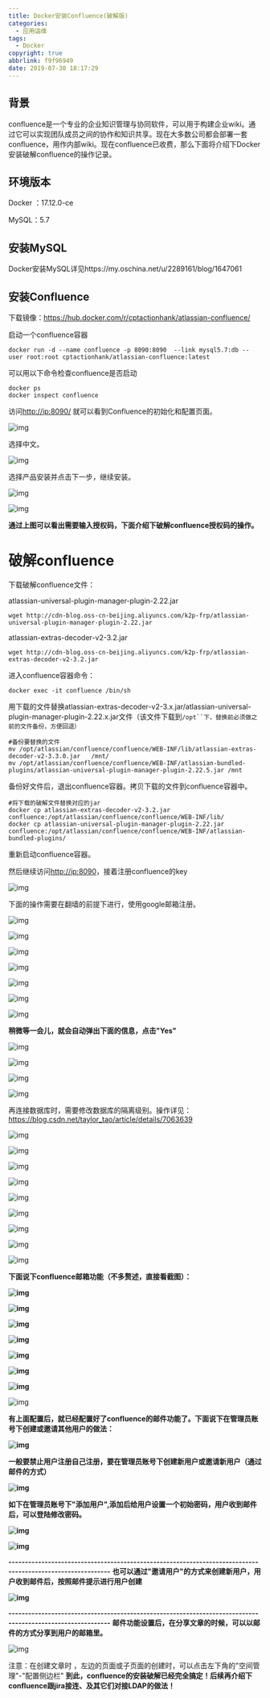```yaml
---
title: Docker安装Confluence(破解版)
categories:
  - 应用运维
tags:
  - Docker
copyright: true
abbrlink: f9f96949
date: 2019-07-30 18:17:29
---
```


## 背景

confluence是一个专业的企业知识管理与协同软件，可以用于构建企业wiki。通过它可以实现团队成员之间的协作和知识共享。现在大多数公司都会部署一套confluence，用作内部wiki。现在confluence已收费，那么下面将介绍下Docker安装破解confluence的操作记录。

<!--more-->

## 环境版本

Docker ：17.12.0-ce

MySQL：5.7



## 安装MySQL

Docker安装MySQL详见https://my.oschina.net/u/2289161/blog/1647061



## 安装Confluence

下载镜像：https://hub.docker.com/r/cptactionhank/atlassian-confluence/

启动一个confluence容器

```shell
docker run -d --name confluence -p 8090:8090  --link mysql5.7:db --user root:root cptactionhank/atlassian-confluence:latest
```

可以用以下命令检查confluence是否启动

```shell
docker ps  
docker inspect confluence
```

访问[http://ip:8090/](http://host-to-server:8090/) 就可以看到Confluence的初始化和配置页面。

![img](Docker安装Confluence-破解版/1.png)

选择中文。

![img](Docker安装Confluence-破解版/2.png)

选择产品安装并点击下一步，继续安装。

![img](Docker安装Confluence-破解版/3.png)

![img](Docker安装Confluence-破解版/4.png)

**通过上图可以看出需要输入授权码，下面介绍下破解confluence授权码的操作。**





# **破解confluence**

下载破解confluence文件：

atlassian-universal-plugin-manager-plugin-2.22.jar

```shell
wget http://cdn-blog.oss-cn-beijing.aliyuncs.com/k2p-frp/atlassian-universal-plugin-manager-plugin-2.22.jar
```

atlassian-extras-decoder-v2-3.2.jar

```shell
wget http://cdn-blog.oss-cn-beijing.aliyuncs.com/k2p-frp/atlassian-extras-decoder-v2-3.2.jar
```

进入confluence容器命令：

```shell
docker exec -it confluence /bin/sh
```

用下载的文件替换atlassian-extras-decoder-v2-3.x.jar/atlassian-universal-plugin-manager-plugin-2.22.x.jar文件（该文件下载到`/opt``下，替换前必须做之前的文件备份，方便回退）`

```shell
#备份要替换的文件
mv /opt/atlassian/confluence/confluence/WEB-INF/lib/atlassian-extras-decoder-v2-3.3.0.jar   /mnt/
mv /opt/atlassian/confluence/confluence/WEB-INF/atlassian-bundled-plugins/atlassian-universal-plugin-manager-plugin-2.22.5.jar /mnt
```

备份好文件后，退出confluence容器。拷贝下载的文件到confluence容器中。

```shell
#将下载的破解文件替换对应的jar
docker cp atlassian-extras-decoder-v2-3.2.jar confluence:/opt/atlassian/confluence/confluence/WEB-INF/lib/
docker cp atlassian-universal-plugin-manager-plugin-2.22.jar  confluence:/opt/atlassian/confluence/confluence/WEB-INF/atlassian-bundled-plugins/
```

重新启动confluence容器。

然后继续访问[http://ip:8090](http://172.16.220.129:8090/)，接着注册confluence的key

![img](Docker安装Confluence-破解版/5.png)

下面的操作需要在翻墙的前提下进行，使用google邮箱注册。

![img](Docker安装Confluence-破解版/6.png)

 

![img](Docker安装Confluence-破解版/7.png)

 

![img](Docker安装Confluence-破解版/8.png)

![img](Docker安装Confluence-破解版/9.png)

![img](Docker安装Confluence-破解版/10.png)

![img](Docker安装Confluence-破解版/11.png)

![img](Docker安装Confluence-破解版/12.png)

**稍微等一会儿，就会自动弹出下面的信息，点击"Yes"**

![img](Docker安装Confluence-破解版/13.png)

![img](Docker安装Confluence-破解版/14.png)

![img](Docker安装Confluence-破解版/15.png)

![img](Docker安装Confluence-破解版/16.png)

再连接数据库时，需要修改数据库的隔离级别。操作详见：https://blog.csdn.net/taylor_tao/article/details/7063639

![img](Docker安装Confluence-破解版/17.png)

![img](Docker安装Confluence-破解版/18.png)

![img](Docker安装Confluence-破解版/19.png)

![img](Docker安装Confluence-破解版/20.png)

![img](Docker安装Confluence-破解版/21.png)

![img](Docker安装Confluence-破解版/22.png)

![img](Docker安装Confluence-破解版/23.png)

![img](Docker安装Confluence-破解版/24.png)

![img](Docker安装Confluence-破解版/25.png)

**下面说下confluence邮箱功能（不多赘述，直接看截图）：**

**![img](https://static.oschina.net/uploads/img/201803/23163553_II5f.jpg)**

**![img](https://static.oschina.net/uploads/img/201803/23163553_gtyE.jpg)**

**![img](https://static.oschina.net/uploads/img/201803/23163553_c1uA.jpg)**

**![img](https://static.oschina.net/uploads/img/201803/23163553_k2Kq.jpg)**

**![img](https://static.oschina.net/uploads/img/201803/23163553_mW5M.jpg)**

**![img](https://static.oschina.net/uploads/img/201803/23163553_rqWy.jpg)**

**![img](https://static.oschina.net/uploads/img/201803/23163553_UnMo.jpg)**

![img](https://static.oschina.net/uploads/img/201803/23163553_lOJW.jpg)

**有上面配置后，就已经配置好了confluence的邮件功能了。下面说下在管理员账号下创建或邀请其他用户的做法：**

**![img](https://static.oschina.net/uploads/img/201803/23163553_pMs3.jpg)**

**一般要禁止用户注册自己注册，要在管理员账号下创建新用户或邀请新用户（通过邮件的方式）**

**![img](https://static.oschina.net/uploads/img/201803/23163554_gvX7.jpg)**

**如下在管理员账号下"添加用户",添加后给用户设置一个初始密码，用户收到邮件后，可以登陆修改密码。**

**![img](https://static.oschina.net/uploads/img/201803/23163554_ONi1.jpg)**

**![img](https://static.oschina.net/uploads/img/201803/23163554_uxbi.jpg)**

**-----------------------------------------------------------------------------------------------------------**
**也可以通过"邀请用户"的方式来创建新用户，用户收到邮件后，按照邮件提示进行用户创建**

**![img](https://static.oschina.net/uploads/img/201803/23163554_rmdo.jpg)**

**-----------------------------------------------------------------------------------------------------------**
**邮件功能设置后，在分享文章的时候，可以以邮件的方式分享到用户的邮箱里。**

![img](https://static.oschina.net/uploads/img/201803/23163554_xvGS.jpg)

注意：在创建文章时 ，左边的页面或子页面的创建时，可以点击左下角的"空间管理"-"配置侧边栏"
**到此，confluence的安装破解已经完全搞定！后续再介绍下confluence跟jira接连、及其它们对接LDAP的做法！**